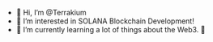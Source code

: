 - 👋 Hi, I’m @Terrakium
- 👀 I’m interested in SOLANA Blockchain Development!
- 🌱 I’m currently learning a lot of things about the Web3. 💞️

<!---
Terrakium/Terrakium is a ✨ special ✨ repository because its `README.md` (this file) appears on your GitHub profile.
You can click the Preview link to take a look at your changes.
--->

